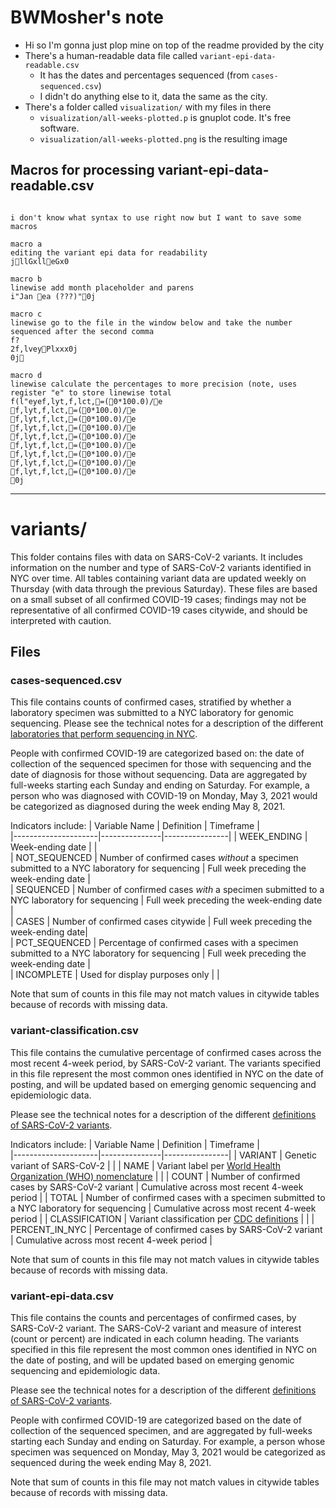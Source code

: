 # BWMosher's note

- Hi so I'm gonna just plop mine on top of the readme provided by the city
- There's a human-readable data file called `variant-epi-data-readable.csv`
	- It has the dates and percentages sequenced (from `cases-sequenced.csv`)
	- I didn't do anything else to it, data the same as the city.
- There's a folder called `visualization/` with my files in there
	- `visualization/all-weeks-plotted.p` is gnuplot code. It's free software.
	- `visualization/all-weeks-plotted.png` is the resulting image

## Macros for processing variant-epi-data-readable.csv

```

i don't know what syntax to use right now but I want to save some macros

macro a
editing the variant epi data for readability
jllGxlleGx0

macro b
linewise add month placeholder and parens
i"Jan ea (???)"0j

macro c
linewise go to the file in the window below and take the number sequenced after the second comma
f?
2f,lveyPlxxx0j
0j

macro d
linewise calculate the percentages to more precision (note, uses register "e" to store linewise total
f(l"eyef,lyt,f,lct,=(0*100.0)/ef,lyt,f,lct,=(0*100.0)/ef,lyt,f,lct,=(0*100.0)/ef,lyt,f,lct,=(0*100.0)/ef,lyt,f,lct,=(0*100.0)/ef,lyt,f,lct,=(0*100.0)/ef,lyt,f,lct,=(0*100.0)/ef,lyt,f,lct,=(0*100.0)/ef,lyt,f,lct,=(0*100.0)/e0j

```

---

# variants/ 

This folder contains files with data on SARS-CoV-2 variants. It includes information on the number and type of SARS-CoV-2 variants identified in NYC over time. All tables containing variant data are updated weekly on Thursday (with data through the previous Saturday). These files are based on a small subset of all confirmed COVID-19 cases; findings may not be representative of all confirmed COVID-19 cases citywide, and should be interpreted with caution. 

## Files 

### cases-sequenced.csv

This file contains counts of confirmed cases, stratified by whether a laboratory specimen was submitted to a NYC laboratory for genomic sequencing. Please see the technical notes for a description of the different [laboratories that perform sequencing in NYC](https://github.com/nychealth/coronavirus-data#variants-of-the-sars-cov-2-virus). 

People with confirmed COVID-19 are categorized based on: the date of collection of the sequenced specimen for those with sequencing and the date of diagnosis for those without sequencing. Data are aggregated by full-weeks starting each Sunday and ending on Saturday. For example, a person who was diagnosed with COVID-19 on Monday, May 3, 2021 would be categorized as diagnosed during the week ending May 8, 2021. 

Indicators include: 
| Variable Name | Definition | Timeframe |   
|---------------------|---------------|----------------| 
| WEEK_ENDING | Week-ending date | |       
| NOT_SEQUENCED | Number of confirmed cases *without* a specimen submitted to a NYC laboratory for sequencing | Full week preceding the week-ending date |       
| SEQUENCED | Number of confirmed cases *with* a specimen submitted to a NYC laboratory for sequencing | Full week preceding the week-ending date |     
| CASES | Number of confirmed cases citywide | Full week preceding the week-ending date|     
| PCT_SEQUENCED | Percentage of confirmed cases with a specimen submitted to a NYC laboratory for sequencing | Full week preceding the week-ending date |     
| INCOMPLETE | Used for display purposes only | |     

Note that sum of counts in this file may not match values in citywide tables because of records with missing data.

### variant-classification.csv

This file contains the cumulative percentage of confirmed cases across the most recent 4-week period, by SARS-CoV-2 variant. The variants specified in this file represent the most common ones identified in NYC on the date of posting, and will be updated based on emerging genomic sequencing and epidemiologic data.

Please see the technical notes for a description of the different [definitions of SARS-CoV-2 variants](https://github.com/nychealth/coronavirus-data#variants-of-the-sars-cov-2-virus).

Indicators include:
| Variable Name | Definition | Timeframe |   
|---------------------|---------------|----------------| 
| VARIANT | Genetic variant of SARS-CoV-2 | | 
| NAME | Variant label per [World Health Organization (WHO) nomenclature](https://www.who.int/en/activities/tracking-SARS-CoV-2-variants/) | | 
| COUNT | Number of confirmed cases by SARS-CoV-2 variant | Cumulative across most recent 4-week period | 
| TOTAL | Number of confirmed cases with a specimen submitted to a NYC laboratory for sequencing | Cumulative across most recent 4-week period | 
| CLASSIFICATION | Variant classification per [CDC definitions](https://www.cdc.gov/coronavirus/2019-ncov/cases-updates/variant-surveillance/variant-info.html) | | 
| PERCENT_IN_NYC | Percentage of confirmed cases by SARS-CoV-2 variant | Cumulative across most recent 4-week period | 

Note that sum of counts in this file may not match values in citywide tables because of records with missing data.

### variant-epi-data.csv

This file contains the counts and percentages of confirmed cases, by SARS-CoV-2 variant. The SARS-CoV-2 variant and measure of interest (count or percent) are indicated in each column heading. The variants specified in this file represent the most common ones identified in NYC on the date of posting, and will be updated based on emerging genomic sequencing and epidemiologic data.

Please see the technical notes for a description of the different [definitions of SARS-CoV-2 variants](https://github.com/nychealth/coronavirus-data#variants-of-the-sars-cov-2-virus).

People with confirmed COVID-19 are categorized based on the date of collection of the sequenced specimen, and are aggregated by full-weeks starting each Sunday and ending on Saturday. For example, a person whose specimen was sequenced on Monday, May 3, 2021 would be categorized as sequenced during the week ending May 8, 2021. 

Note that sum of counts in this file may not match values in citywide tables because of records with missing data.

